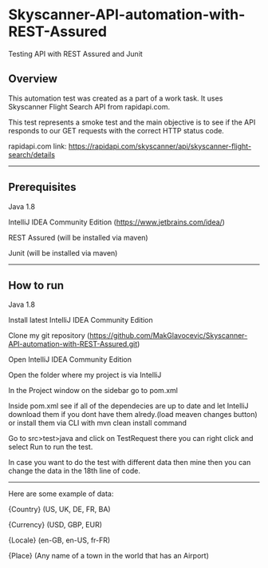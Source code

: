 # Skyscanner-API-automation-with-REST-Assured
Testing API with REST Assured and Junit

## Overview

This automation test was created as a part of a work task. It uses Skyscanner Flight Search API from rapidapi.com.

This test represents a smoke test and the main objective is to see if the API responds to our GET requests with the correct HTTP status code.

rapidapi.com link: https://rapidapi.com/skyscanner/api/skyscanner-flight-search/details

--------------------------------------

## Prerequisites
Java 1.8 

IntelliJ IDEA Community Edition (https://www.jetbrains.com/idea/)

REST Assured (will be installed via maven)

Junit (will be installed via maven)

--------------------------------------

## How to run

Java 1.8

Install latest IntelliJ IDEA Community Edition

Clone my git repository (https://github.com/MakGlavocevic/Skyscanner-API-automation-with-REST-Assured.git)

Open IntelliJ IDEA Community Edition

Open the folder where my project is via IntelliJ

In the Project window on the sidebar go to pom.xml 

Inside pom.xml see if all of the dependecies are up to date and let IntelliJ download them if you dont have them alredy.(load meaven changes button) or install them via CLI with mvn clean install command

Go to src>test>java and click on TestRequest there you can right click and select Run to run the test.

In case you want to do the test with different data then mine then you can change the data in the 18th line of code. 

--------------------------------------

 Here are some example of data:

 {Country} (US, UK, DE, FR, BA)

 {Currency} (USD, GBP, EUR)

 {Locale} (en-GB, en-US, fr-FR)

 {Place} (Any name of a town in the world that has an Airport) 

